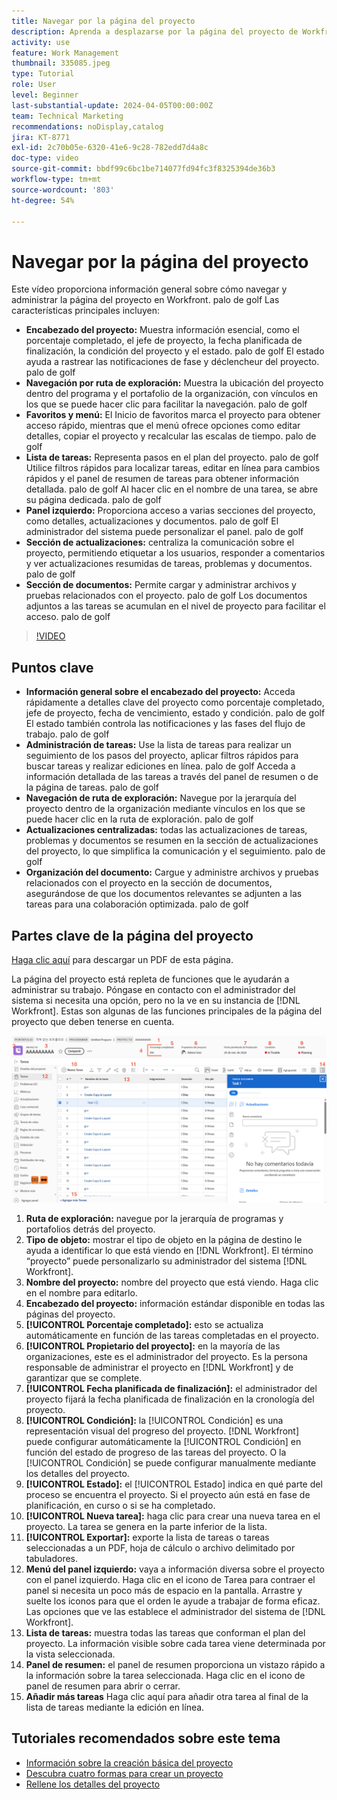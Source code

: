 ```yaml
---
title: Navegar por la página del proyecto
description: Aprenda a desplazarse por la página del proyecto de Workfront y a administrarla de forma eficaz mediante funciones como el encabezado del proyecto, la navegación por la ruta de exploración, la lista de tareas, las actualizaciones y las secciones de documentos.
activity: use
feature: Work Management
thumbnail: 335085.jpeg
type: Tutorial
role: User
level: Beginner
last-substantial-update: 2024-04-05T00:00:00Z
team: Technical Marketing
recommendations: noDisplay,catalog
jira: KT-8771
exl-id: 2c70b05e-6320-41e6-9c28-782edd7d4a8c
doc-type: video
source-git-commit: bbdf99c6bc1be714077fd94fc3f8325394de36b3
workflow-type: tm+mt
source-wordcount: '803'
ht-degree: 54%

---
```


# Navegar por la página del proyecto

Este vídeo proporciona información general sobre cómo navegar y administrar la página del proyecto en Workfront. palo de golf Las características principales incluyen:

* **Encabezado del proyecto:** Muestra información esencial, como el porcentaje completado, el jefe de proyecto, la fecha planificada de finalización, la condición del proyecto y el estado. palo de golf El estado ayuda a rastrear las notificaciones de fase y déclencheur del proyecto. palo de golf
* **Navegación por ruta de exploración:** Muestra la ubicación del proyecto dentro del programa y el portafolio de la organización, con vínculos en los que se puede hacer clic para facilitar la navegación. palo de golf
* **Favoritos y menú:** El Inicio de favoritos marca el proyecto para obtener acceso rápido, mientras que el menú ofrece opciones como editar detalles, copiar el proyecto y recalcular las escalas de tiempo. palo de golf
* **Lista de tareas:** Representa pasos en el plan del proyecto. palo de golf Utilice filtros rápidos para localizar tareas, editar en línea para cambios rápidos y el panel de resumen de tareas para obtener información detallada. palo de golf Al hacer clic en el nombre de una tarea, se abre su página dedicada. palo de golf
* **Panel izquierdo:** Proporciona acceso a varias secciones del proyecto, como detalles, actualizaciones y documentos. palo de golf El administrador del sistema puede personalizar el panel. palo de golf
* **Sección de actualizaciones:** centraliza la comunicación sobre el proyecto, permitiendo etiquetar a los usuarios, responder a comentarios y ver actualizaciones resumidas de tareas, problemas y documentos. palo de golf
* **Sección de documentos:** Permite cargar y administrar archivos y pruebas relacionados con el proyecto. palo de golf Los documentos adjuntos a las tareas se acumulan en el nivel de proyecto para facilitar el acceso. palo de golf


>[!VIDEO](https://video.tv.adobe.com/v/3449729/?quality=12&learn=on&enablevpops=1&captions=spa)

## Puntos clave

* **Información general sobre el encabezado del proyecto:** Acceda rápidamente a detalles clave del proyecto como porcentaje completado, jefe de proyecto, fecha de vencimiento, estado y condición. palo de golf El estado también controla las notificaciones y las fases del flujo de trabajo. palo de golf
* **Administración de tareas:** Use la lista de tareas para realizar un seguimiento de los pasos del proyecto, aplicar filtros rápidos para buscar tareas y realizar ediciones en línea. palo de golf Acceda a información detallada de las tareas a través del panel de resumen o de la página de tareas. palo de golf
* **Navegación de ruta de exploración:** Navegue por la jerarquía del proyecto dentro de la organización mediante vínculos en los que se puede hacer clic en la ruta de exploración. palo de golf
* **Actualizaciones centralizadas:** todas las actualizaciones de tareas, problemas y documentos se resumen en la sección de actualizaciones del proyecto, lo que simplifica la comunicación y el seguimiento. palo de golf
* **Organización del documento:** Cargue y administre archivos y pruebas relacionados con el proyecto en la sección de documentos, asegurándose de que los documentos relevantes se adjunten a las tareas para una colaboración optimizada. palo de golf


## Partes clave de la página del proyecto

[Haga clic aquí](/help/assets/key-parts-of-the-project-page.pdf) para descargar un PDF de esta página.

La página del proyecto está repleta de funciones que le ayudarán a administrar su trabajo. Póngase en contacto con el administrador del sistema si necesita una opción, pero no la ve en su instancia de [!DNL Workfront]. Estas son algunas de las funciones principales de la página del proyecto que deben tenerse en cuenta.

![Captura de pantalla de la página del proyecto](assets/project-page-graphic-for-planner-v2.png)

1. **Ruta de exploración:** navegue por la jerarquía de programas y portafolios detrás del proyecto.
2. **Tipo de objeto:** mostrar el tipo de objeto en la página de destino le ayuda a identificar lo que está viendo en [!DNL Workfront]. El término “proyecto” puede personalizarlo su administrador del sistema [!DNL Workfront].
3. **Nombre del proyecto:** nombre del proyecto que está viendo. Haga clic en el nombre para editarlo.
4. **Encabezado del proyecto:** información estándar disponible en todas las páginas del proyecto.
5. **[!UICONTROL Porcentaje completado]:** esto se actualiza automáticamente en función de las tareas completadas en el proyecto.
6. **[!UICONTROL Propietario del proyecto]:** en la mayoría de las organizaciones, este es el administrador del proyecto. Es la persona responsable de administrar el proyecto en [!DNL Workfront] y de garantizar que se complete.
7. **[!UICONTROL Fecha planificada de finalización]:** el administrador del proyecto fijará la fecha planificada de finalización en la cronología del proyecto.
8. **[!UICONTROL Condición]:** la [!UICONTROL Condición] es una representación visual del progreso del proyecto. [!DNL Workfront] puede configurar automáticamente la [!UICONTROL Condición] en función del estado de progreso de las tareas del proyecto. O la [!UICONTROL Condición] se puede configurar manualmente mediante los detalles del proyecto.
9. **[!UICONTROL Estado]:** el [!UICONTROL Estado] indica en qué parte del proceso se encuentra el proyecto. Si el proyecto aún está en fase de planificación, en curso o si se ha completado.
10. **[!UICONTROL Nueva tarea]:** haga clic para crear una nueva tarea en el proyecto. La tarea se genera en la parte inferior de la lista.
11. **[!UICONTROL Exportar]:** exporte la lista de tareas o tareas seleccionadas a un PDF, hoja de cálculo o archivo delimitado por tabuladores.
12. **Menú del panel izquierdo:** vaya a información diversa sobre el proyecto con el panel izquierdo. Haga clic en el icono de Tarea para contraer el panel si necesita un poco más de espacio en la pantalla. Arrastre y suelte los iconos para que el orden le ayude a trabajar de forma eficaz. Las opciones que ve las establece el administrador del sistema de [!DNL Workfront].
13. **Lista de tareas:** muestra todas las tareas que conforman el plan del proyecto. La información visible sobre cada tarea viene determinada por la vista seleccionada.
14. **Panel de resumen:** el panel de resumen proporciona un vistazo rápido a la información sobre la tarea seleccionada. Haga clic en el icono de panel de resumen para abrir o cerrar.
15. **Añadir más tareas** Haga clic aquí para añadir otra tarea al final de la lista de tareas mediante la edición en línea.

## Tutoriales recomendados sobre este tema

* [Información sobre la creación básica del proyecto](/help/manage-work/projects/understand-basic-project-creation.md)
* [Descubra cuatro formas para crear un proyecto](/help/manage-work/projects/understand-other-ways-to-create-projects.md)
* [Rellene los detalles del proyecto](/help/manage-work/projects/fill-in-the-project-details.md)

